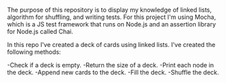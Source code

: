 The purpose of this repository is to display my knowledge of linked lists, algorithm for shuffling, and writing 
tests. For this project I'm using Mocha, which is a JS test framework that runs on Node.js and an assertion 
library for Node.js called Chai.

In this repo I've created a deck of cards using linked lists. I've created the following methods: 

-Check if a deck is empty.
-Return the size of a deck.
-Print each node in the deck.
-Append new cards to the deck.
-Fill the deck.
-Shuffle the deck.